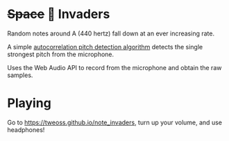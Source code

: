 # ~~Space~~ 🎵 Invaders

Random notes around A (440 hertz) fall down at an ever increasing rate. 

A simple [autocorrelation pitch detection algorithm](https://github.com/Tweoss/note_invaders/blob/3ef36da4a9497eadb38a0f9b915fc8e8c08553a3/pitch.ts#L15-L54)
detects the single strongest pitch from the microphone. 

Uses the Web Audio API to record from the microphone and obtain the raw samples. 

# Playing

Go to https://tweoss.github.io/note_invaders, turn up your volume, and use headphones!

